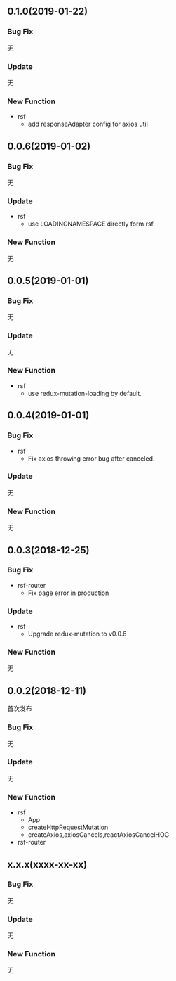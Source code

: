 ## 0.1.0(2019-01-22)

### Bug Fix

无

### Update

无

### New Function

- rsf
  - add responseAdapter config for axios util

## 0.0.6(2019-01-02)

### Bug Fix

无

### Update

- rsf
  - use LOADINGNAMESPACE directly form rsf

### New Function

无

## 0.0.5(2019-01-01)

### Bug Fix

无

### Update

无

### New Function

- rsf
  - use redux-mutation-loading by default.

## 0.0.4(2019-01-01)

### Bug Fix

- rsf
  - Fix axios throwing error bug after canceled.

### Update

无

### New Function

无

## 0.0.3(2018-12-25)

### Bug Fix

- rsf-router
  - Fix page error in production

### Update

- rsf
  - Upgrade redux-mutation to v0.0.6

### New Function

无

## 0.0.2(2018-12-11)

首次发布

### Bug Fix

无

### Update

无

### New Function

- rsf
  - App
  - createHttpRequestMutation
  - createAxios,axiosCancels,reactAxiosCancelHOC
- rsf-router

## x.x.x(xxxx-xx-xx)

### Bug Fix

无

### Update

无

### New Function

无
